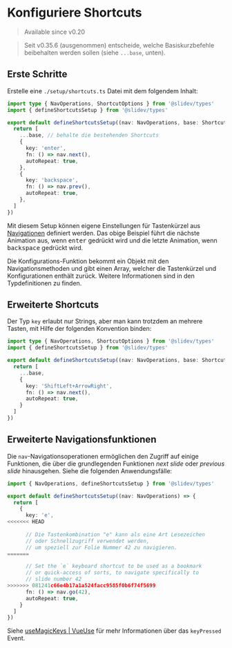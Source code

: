 # Konfiguriere Shortcuts

> Available since v0.20

> Seit v0.35.6 (ausgenommen) entscheide, welche Basiskurzbefehle beibehalten werden sollen (siehe `...base`, unten).


<Environment type="client" />

## Erste Schritte

Erstelle eine `./setup/shortcuts.ts` Datei mit dem folgendem Inhalt:

```ts
import type { NavOperations, ShortcutOptions } from '@slidev/types'
import { defineShortcutsSetup } from '@slidev/types'

export default defineShortcutsSetup((nav: NavOperations, base: ShortcutOptions[]) => {
  return [
    ...base, // behalte die bestehenden Shortcuts
    {
      key: 'enter',
      fn: () => nav.next(),
      autoRepeat: true,
    },
    {
      key: 'backspace',
      fn: () => nav.prev(),
      autoRepeat: true,
    },
  ]
})
```

Mit diesem Setup können eigene Einstellungen für Tastenkürzel aus [Navigationen](/guide/navigation#navigation-bar) definiert werden. Das obige Beispiel führt die nächste Animation aus, wenn <kbd>enter</kbd> gedrückt wird und die letzte Animation, wenn <kbd>backspace</kbd> gedrückt wird.

Die Konfigurations-Funktion bekommt ein Objekt mit den Navigationsmethoden und gibt einen Array, welcher die Tastenkürzel und Konfigurationen enthält zurück. Weitere Informationen sind in den Typdefinitionen zu finden.

## Erweiterte Shortcuts

Der Typ `key` erlaubt nur Strings, aber man kann trotzdem an mehrere Tasten, mit Hilfe der folgenden Konvention binden:

```ts
import type { NavOperations, ShortcutOptions } from '@slidev/types'
import { defineShortcutsSetup } from '@slidev/types'

export default defineShortcutsSetup((nav: NavOperations, base: ShortcutOptions[]) => {
  return [
    ...base,
    {
      key: 'ShiftLeft+ArrowRight',
      fn: () => nav.next(),
      autoRepeat: true,
    }
  ]
})
```

## Erweiterte Navigationsfunktionen

Die `nav`-Navigationsoperationen ermöglichen den Zugriff auf einige Funktionen, die über die grundlegenden Funktionen _next slide_ oder _previous slide_ hinausgehen. Siehe die folgenden Anwendungsfälle:


```ts
import { NavOperations, defineShortcutsSetup } from '@slidev/types'

export default defineShortcutsSetup((nav: NavOperations) => {
  return [
    {
      key: 'e',
<<<<<<< HEAD
      
      // Die Tastenkombination "e" kann als eine Art Lesezeichen
      // oder Schnellzugriff verwendet werden, 
      // um speziell zur Folie Nummer 42 zu navigieren.
=======

      // Set the `e` keyboard shortcut to be used as a bookmark
      // or quick-access of sorts, to navigate specifically to
      // slide number 42
>>>>>>> 081241c66e4b17a1a524facc9585f0b6f74f5699
      fn: () => nav.go(42),
      autoRepeat: true,
    }
  ]
})
```

Siehe [useMagicKeys | VueUse](https://vueuse.org/core/useMagicKeys/) für mehr Informationen über das `keyPressed` Event.